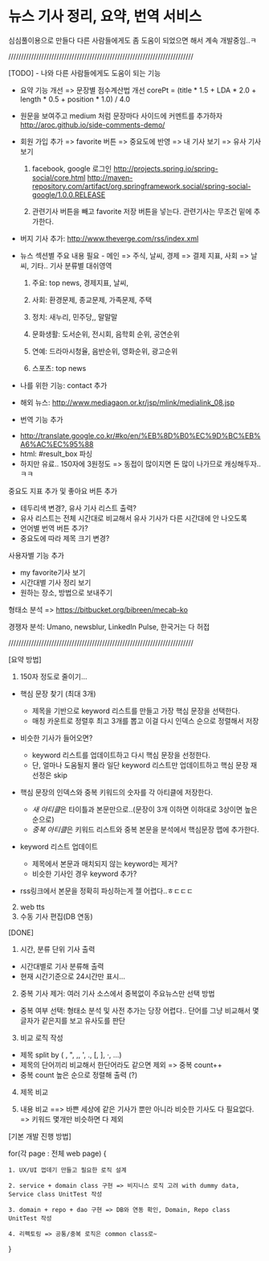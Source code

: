 뉴스 기사 정리, 요약, 번역 서비스  
=====  
심심풀이용으로 만들다 다른 사람들에게도 좀 도움이 되었으면 해서 계속 개발중임..ㅋ  


/////////////////////////////////////////////////////////////////////////

[TODO] - 나와 다른 사람들에게도 도움이 되는 기능

* 요약 기능 개선 => 문장별 점수계산법 개선 corePt = (title * 1.5 + LDA * 2.0 + length * 0.5 + position * 1.0) / 4.0  


  
* 원문을 보여주고 medium 처럼 문장마다 사이드에 커멘트를 추가하자  
  http://aroc.github.io/side-comments-demo/

  
* 회원 가입 추가 => favorite 버튼 => 중요도에 반영 => 내 기사 보기 => 유사 기사 보기
  
  1. facebook, google 로그인
  http://projects.spring.io/spring-social/core.html
  http://maven-repository.com/artifact/org.springframework.social/spring-social-google/1.0.0.RELEASE
  
  3. 관련기사 버튼을 빼고 favorite 저장 버튼을 넣는다. 관련기사는 무조건 밑에 추가한다.



* 버지 기사 추가: http://www.theverge.com/rss/index.xml 



* 뉴스 섹션별 주요 내용 필요 - 메인 => 주식, 날씨, 경제 => 결제 지표, 사회 => 날씨, 기타..
기사 분류별 대쉬영역

    1. 주요: top news, 경제지표, 날씨, 

    2. 사회: 환경문제, 종교문제, 가족문제, 주택

    3. 정치: 새누리, 민주당,, 말말말

    4. 문화생활: 도서순위, 전시회, 음학회 순위, 공연순위

    5. 연예: 드라마시청율, 음반순위, 영화순위, 광고순위

    6. 스포츠: top news



* 나를 위한 기능: contact 추가
* 해외 뉴스: http://www.mediagaon.or.kr/jsp/mlink/medialink_08.jsp



* 번역 기능 추가
- http://translate.google.co.kr/#ko/en/%EB%8D%B0%EC%9D%BC%EB%A6%AC%EC%95%88
- html: #result_box 파싱
- 하지만 유료.. 150자에 3원정도 => 동접이 많이지면 돈 많이 나가므로 캐싱해두자..ㅋㅋ

중요도 지표 추가 및 좋아요 버튼 추가
- 테두리색 변경?, 유사 기사 리스트 출력?
- 유사 리스트는 전체 시간대로 비교해서 유사 기사가 다른 시간대에 안 나오도록
- 언어별 번역 버튼 추가?
- 중요도에 따라 제목 크기 변경?




사용자별 기능 추가
- my favorite기사 보기
- 시간대별 기사 정리 보기
- 원하는 장소, 방법으로 보내주기



형태소 분석 => https://bitbucket.org/bibreen/mecab-ko

경쟁자 분석: Umano, newsblur, LinkedIn Pulse, 한국거는 다 허접

/////////////////////////////////////////////////////////////////////////

[요약 방법]

1. 150자 정도로 줄이기...

* 핵심 문장 찾기 (최대 3개)
  - 제목을 기반으로 keyword 리스트를 만들고 가장 핵심 문장을 선택한다.
  - 매칭 카운트로 정렬후 최고 3개를 뽑고 이걸 다시 인덱스 순으로 정렬해서 저장

* 비슷한 기사가 들어오면?  
  - keyword 리스트를 업데이트하고 다시 핵심 문장을 선정한다. 
  - 단, 얼마나 도움될지 몰라 일단 keyword 리스트만 업데이트하고 핵심 문장 재선정은 skip

* 핵심 문장의 인덱스와 중복 키워드의 숫자를 각 아티클에 저장한다.
  -  *새 아티클*은 타이틀과 본문만으로..(문장이 3개 이하면 이하대로 3상이면 높은순으로)
  -  *중복 아티클*은 키워드 리스트와 중복 본문을 분석에서 핵심문장 맵에 추가한다.

* keyword 리스트 업데이트
  - 제목에서 본문과 매치되지 않는 keyword는 제거?
  - 비슷한 기사인 경우 keyword 추가?

* rss링크에서 본문을 정확히 파싱하는게 젤 어렵다..ㅎㄷㄷㄷ

2. web tts
3. 수동 기사 편집(DB 연동)




[DONE]

1. 시간, 분류 단위 기사 출력

- 시간대별로 기사 분류해 출력
- 현재 시간기준으로 24시간만 표시...


2. 중복 기사 제거: 여러 기사 소스에서 중복없이 주요뉴스만 선택 방법

- 중복 여부 선택: 형태소 분석 및 사전 추가는 당장 어렵다.. 단어를 그냥 비교해서 몇글자가 같은지를 보고 유사도를 판단


3. 비교 로직 작성

- 제목 split by ( , ", \,, ', ., [, ], ·, ...) 
- 제목의 단어끼리 비교해서 한단어라도 같으면 제외 => 중복 count++
- 중복 count 높은 순으로 정렬해 출력 (?)


4. 제목 비교


5. 내용 비교
==> 바쁜 세상에 같은 기사가 뿐만 아니라 비슷한 기사도 다 필요없다. => 키워드 몇개만 비슷하면 다 제외 



[기본 개발 진행 방법] 

for(각 page : 전체 web page) {

    1. UX/UI 껍데기 만들고 필요한 로직 설계 
	
    2. service + domain class 구현 => 비지니스 로직 고려 with dummy data, Service class UnitTest 작성

    3. domain + repo + dao 구현 => DB와 연동 확인, Domain, Repo class UnitTest 작성

    4. 리펙토링 => 공통/중복 로직은 common class로~
    
}


